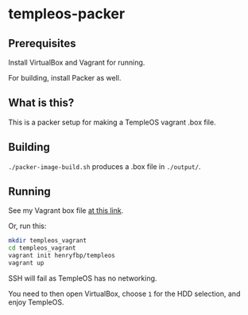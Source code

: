 # templeos-packer

## Prerequisites

Install VirtualBox and Vagrant for running.

For building, install Packer as well.

## What is this?

This is a packer setup for making a TempleOS vagrant .box file.

## Building

`./packer-image-build.sh` produces a .box file in `./output/`.

## Running

See my Vagrant box file [at this link](https://app.vagrantup.com/henryfbp/boxes/templeos).

Or, run this:

```bash
mkdir templeos_vagrant
cd templeos_vagrant
vagrant init henryfbp/templeos
vagrant up
```

SSH will fail as TempleOS has no networking.

You need to then open VirtualBox, choose `1` for the HDD selection, and enjoy TempleOS.
